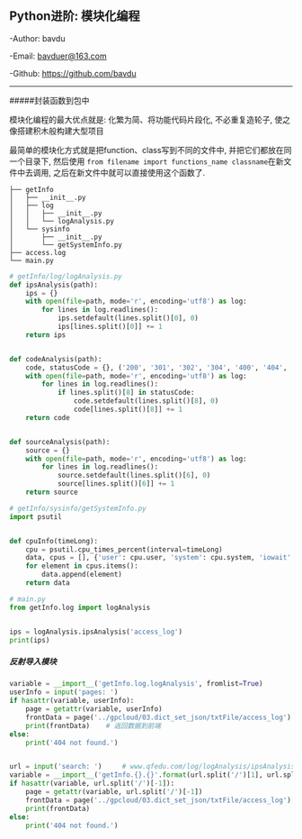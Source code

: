 ## Python进阶: 模块化编程

-Author: bavdu

-Email: bavduer@163.com

-Github: https://github.com/bavdu

---



#####封装函数到包中

模块化编程的最大优点就是: 化繁为简、将功能代码片段化, 不必重复造轮子, 使之像搭建积木般构建大型项目

最简单的模块化方式就是把function、class写到不同的文件中, 并把它们都放在同一个目录下, 然后使用 `from filename import functions_name classname`在新文件中去调用, 之后在新文件中就可以直接使用这个函数了.



```shell
├── getInfo
│   ├── __init__.py
│   ├── log
│   │   ├── __init__.py
│   │   └── logAnalysis.py
│   └── sysinfo
│       ├── __init__.py
│       └── getSystemInfo.py
├── access.log
└── main.py
```



```python
# getInfo/log/logAnalysis.py
def ipsAnalysis(path):
    ips = {}
    with open(file=path, mode='r', encoding='utf8') as log:
        for lines in log.readlines():
            ips.setdefault(lines.split()[0], 0)
            ips[lines.split()[0]] += 1
    return ips


def codeAnalysis(path):
    code, statusCode = {}, ('200', '301', '302', '304', '400', '404', '499', '502', '503', '504')
    with open(file=path, mode='r', encoding='utf8') as log:
        for lines in log.readlines():
            if lines.split()[8] in statusCode:
                code.setdefault(lines.split()[8], 0)
                code[lines.split()[8]] += 1
    return code


def sourceAnalysis(path):
    source = {}
    with open(file=path, mode='r', encoding='utf8') as log:
        for lines in log.readlines():
            source.setdefault(lines.split()[6], 0)
            source[lines.split()[6]] += 1
    return source
```

```python
# getInfo/sysinfo/getSystemInfo.py
import psutil


def cpuInfo(timeLong):
    cpu = psutil.cpu_times_percent(interval=timeLong)
    data, cpus = [], {'user': cpu.user, 'system': cpu.system, 'iowait': cpu.iowait, 'idle': cpu.idle}
    for element in cpus.items():
        data.append(element)
    return data
```

```python
# main.py
from getInfo.log import logAnalysis


ips = logAnalysis.ipsAnalysis('access_log')
print(ips)
```





##### 反射导入模块

```python
variable = __import__('getInfo.log.logAnalysis', fromlist=True)
userInfo = input('pages: ')
if hasattr(variable, userInfo):
    page = getattr(variable, userInfo)
    frontData = page('../gpcloud/03.dict_set_json/txtFile/access_log')
    print(frontData)    # 返回数据到前端
else:
    print('404 not found.')


url = input('search: ')     # www.qfedu.com/log/logAnalysis/ipsAnalysis
variable = __import__('getInfo.{}.{}'.format(url.split('/')[1], url.split('/')[2]), fromlist=True)
if hasattr(variable, url.split('/')[-1]):
    page = getattr(variable, url.split('/')[-1])
    frontData = page('../gpcloud/03.dict_set_json/txtFile/access_log')
    print(frontData)
else:
    print('404 not found.')
```



